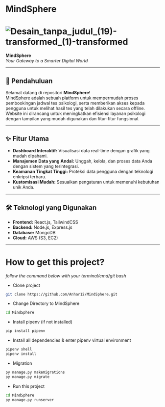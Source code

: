 ﻿# MindSphere

# ![Desain_tanpa_judul_(19)-transformed_(1)-transformed](https://github.com/user-attachments/assets/c3a01c19-e57e-48eb-8c20-19d0f94804eb)
**MindSphere**  
_Your Gateway to a Smarter Digital World_

---

## 🌟 **Pendahuluan**

Selamat datang di repositori **MindSphere**!  
MindSphere adalah sebuah platform untuk mempermudah proses pembookingan jadwal tes psikologi, serta memberikan akses kepada pengguna untuk melihat hasil tes yang telah dilakukan secara offline. Website ini dirancang untuk meningkatkan efisiensi layanan psikologi dengan tampilan yang mudah digunakan dan fitur-fitur fungsional.

---

## ✨ **Fitur Utama**

- **Dashboard Interaktif:** Visualisasi data real-time dengan grafik yang mudah dipahami.
- **Manajemen Data yang Andal:** Unggah, kelola, dan proses data Anda dengan sistem yang terintegrasi.
- **Keamanan Tingkat Tinggi:** Proteksi data pengguna dengan teknologi enkripsi terbaru.
- **Kustomisasi Mudah:** Sesuaikan pengaturan untuk memenuhi kebutuhan unik Anda.

---

## 🛠 **Teknologi yang Digunakan**

- **Frontend:** React.js, TailwindCSS
- **Backend:** Node.js, Express.js
- **Database:** MongoDB
- **Cloud:** AWS (S3, EC2)

---
 
# How to get this project?
*follow the command below with your terminal/cmd/git bash*

- Clone project

```bash
git clone https://github.com/Anhar12/MindSphere.git
```
- Change Directory to MindSphere

```bash
cd MindSphere
```
- Install pipenv (if not installed)

```bash
pip install pipenv
```
- Install all dependencies & enter pipenv virtual environment

```bash
pipenv shell
pipenv install
```
- Migration

```bash
py manage.py makemigrations
py manage.py migrate
```

- Run this project

```bash
cd MindSphere
py manage.py runserver
```
